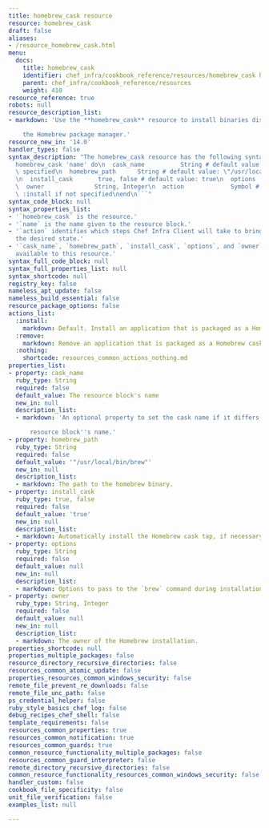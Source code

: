 ```yaml
---
title: homebrew_cask resource
resource: homebrew_cask
draft: false
aliases:
- /resource_homebrew_cask.html
menu:
  docs:
    title: homebrew_cask
    identifier: chef_infra/cookbook_reference/resources/homebrew_cask homebrew_cask
    parent: chef_infra/cookbook_reference/resources
    weight: 410
resource_reference: true
robots: null
resource_description_list:
- markdown: 'Use the **homebrew_cask** resource to install binaries distributed via

    the Homebrew package manager.'
resource_new_in: '14.0'
handler_types: false
syntax_description: "The homebrew_cask resource has the following syntax:\n\n``` ruby\n\
  homebrew_cask 'name' do\n  cask_name          String # default value: 'name' unless\
  \ specified\n  homebrew_path      String # default value: \"/usr/local/bin/brew\"\
  \n  install_cask       true, false # default value: true\n  options            String\n\
  \  owner              String, Integer\n  action             Symbol # defaults to\
  \ :install if not specified\nend\n```"
syntax_code_block: null
syntax_properties_list:
- '`homebrew_cask` is the resource.'
- '`name` is the name given to the resource block.'
- '`action` identifies which steps Chef Infra Client will take to bring the node into
  the desired state.'
- '`cask_name`, `homebrew_path`, `install_cask`, `options`, and `owner` are the properties
  available to this resource.'
syntax_full_code_block: null
syntax_full_properties_list: null
syntax_shortcode: null
registry_key: false
nameless_apt_update: false
nameless_build_essential: false
resource_package_options: false
actions_list:
  :install:
    markdown: Default. Install an application that is packaged as a Homebrew cask.
  :remove:
    markdown: Remove an application that is packaged as a Homebrew cask.
  :nothing:
    shortcode: resources_common_actions_nothing.md
properties_list:
- property: cask_name
  ruby_type: String
  required: false
  default_value: The resource block's name
  new_in: null
  description_list:
  - markdown: 'An optional property to set the cask name if it differs from the

      resource block''s name.'
- property: homebrew_path
  ruby_type: String
  required: false
  default_value: '"/usr/local/bin/brew"'
  new_in: null
  description_list:
  - markdown: The path to the homebrew binary.
- property: install_cask
  ruby_type: true, false
  required: false
  default_value: 'true'
  new_in: null
  description_list:
  - markdown: Automatically install the Homebrew cask tap, if necessary.
- property: options
  ruby_type: String
  required: false
  default_value: null
  new_in: null
  description_list:
  - markdown: Options to pass to the `brew` command during installation.
- property: owner
  ruby_type: String, Integer
  required: false
  default_value: null
  new_in: null
  description_list:
  - markdown: The owner of the Homebrew installation.
properties_shortcode: null
properties_multiple_packages: false
resource_directory_recursive_directories: false
resources_common_atomic_update: false
properties_resources_common_windows_security: false
remote_file_prevent_re_downloads: false
remote_file_unc_path: false
ps_credential_helper: false
ruby_style_basics_chef_log: false
debug_recipes_chef_shell: false
template_requirements: false
resources_common_properties: true
resources_common_notification: true
resources_common_guards: true
common_resource_functionality_multiple_packages: false
resources_common_guard_interpreter: false
remote_directory_recursive_directories: false
common_resource_functionality_resources_common_windows_security: false
handler_custom: false
cookbook_file_specificity: false
unit_file_verification: false
examples_list: null

---
```

